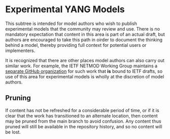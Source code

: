 # Experimental YANG Models

This subtree is intended for model authors who wish to publish experimental models that the community may review and use. There is no mandatory expectation that content in this area is part of an actual draft, but authors are encouraged to take this path in oirder to document the thinking behind a model, thereby providing full context for potential users or implementers.

It is recognized that there are other places model authors can also carry out similar work. For example, the IETF NETMOD Working Group maintains a [separate GitHub organization](https://github.com/netmod-wg) for such work that **is** bound to IETF drafts, so use of this area for experimental models is wholly at the discretion of model authors.

## Pruning

If content has not be refreshed for a considerable period of time, or if it is clear that the work has transitioned to an alternate location, then content may be pruned from the main branch to avoid confusion. Any content thus pruned will still be available in the repository history, and so no content will be lost.
